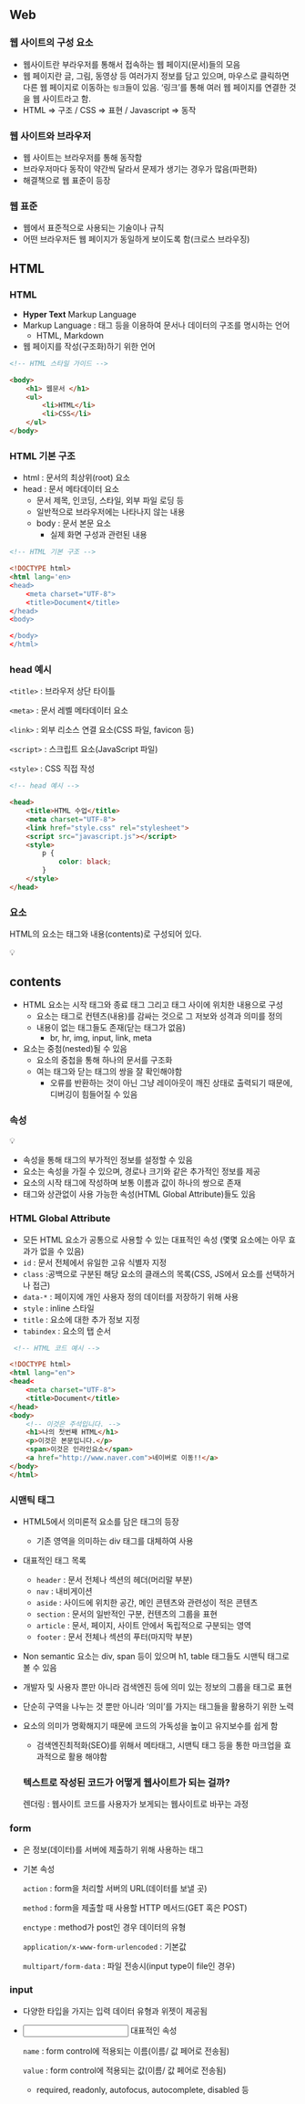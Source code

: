 
## Web

### 웹 사이트의 구성 요소

- 웹사이트란 부라우저를 통해서 접속하는 웹 페이지(문서)들의 모음
- 웹 페이지란 글, 그림, 동영상 등 여러가지 정보를 담고 있으며, 마우스로 클릭하면 다른 웹 페이지로 이동하는 `링크`들이 있음. ‘링크’를 통해 여러 웹 페이지를 연결한 것을 웹 사이트라고 함.
- HTML ⇒ 구조 / CSS ⇒ 표현 / Javascript ⇒ 동작

### 웹 사이트와 브라우저

- 웹 사이트는 브라우저를 통해 동작함
- 브라우저마다 동작이 약간씩 달라서 문제가 생기는 경우가 많음(파편화)
- 해결책으로 웹 표준이 등장

### 웹 표준

- 웹에서 표준적으로 사용되는 기술이나 규칙
- 어떤 브라우저든 웹 페이지가 동일하게 보이도록 함(크로스 브라우징)

## HTML

### HTML

- **Hyper Text** Markup Language
- Markup Language : 태그 등을 이용하여 문서나 데이터의 구조를 명시하는 언어
    - HTML, Markdown
- 웹 페이지를 작성(구조화)하기 위한 언어

```html
<!-- HTML 스타일 가이드 -->

<body>
	<h1> 웹문서 </h1>
	<ul>
		<li>HTML</li>
		<li>CSS</li>
	</ul>
</body>
```

### HTML 기본 구조

- html : 문서의 최상위(root) 요소
- head : 문서 메타데이터 요소
    - 문서 제목, 인코딩, 스타일, 외부 파일 로딩 등
    - 일반적으로 브라우저에는 나타나지 않는 내용
    - body : 문서 본문 요소
        - 실제 화면 구성과 관련된 내용

```html
<!-- HTML 기본 구조 -->

<!DOCTYPE html>
<html lang='en>
<head>
	<meta charset="UTF-8">
	<title>Document</title>
</head>
<body>

</body>
</html>
```

### head 예시

`<title>` : 브라우저 상단 타이틀

`<meta>` : 문서 레벨 메타데이터 요소

`<link>` : 외부 리소스 연결 요소(CSS 파일, favicon 등)

`<script>` : 스크립트 요소(JavaScript 파일)

`<style>` : CSS 직접 작성

```html
<!-- head 예시 -->

<head>
	<title>HTML 수업</title>
	<meta charset="UTF-8">
	<link href="style.css" rel="stylesheet">
	<script src="javascript.js"></script>
	<style>
		p {
			color: black;
		}
	</style>
</head>
```

### 요소

HTML의 요소는 태그와 내용(contents)로 구성되어 있다.

<aside>
💡 <h1>contents</h1>

</aside>

- HTML 요소는 시작 태그와 종료 태그 그리고 태그 사이에 위치한 내용으로 구성
    - 요소는 태그로 컨텐츠(내용)를 감싸는 것으로 그 저보와 성격과 의미를 정의
    - 내용이 없는 태그들도 존재(닫는 태그가 없음)
        - br, hr, img, input, link, meta
- 요소는 중첨(nested)될 수 있음
    - 요소의 중첩을 통해 하나의 문서를 구조화
    - 여는 태그와 닫는 태그의 쌍을 잘 확인해야함
        - 오류를 반환하는 것이 아닌 그냥 레이아웃이 깨진 상태로 출력되기 때문에, 디버깅이 힘들어질 수 있음

### 속성

<aside>
💡 <a href=”https://google.com”></a>

</aside>

- 속성을 통해 태그의 부가적인 정보를 설정할 수 있음
- 요소는 속성을 가질 수 있으며, 경로나 크기와 같은 추가적인 정보를 제공
- 요소의 시작 태그에 작성하며 보통 이름과 값이 하나의 쌍으로 존재
- 태그와 상관없이 사용 가능한 속성(HTML Global Attribute)들도 있음

### HTML Global Attribute

- 모든 HTML 요소가 공통으로 사용할 수 있는 대표적인 속성 (몇몇 요소에는 아무 효과가 없을 수 있음)
- `id` : 문서 전체에서 유일한 고유 식별자 지정
- `class` :공백으로 구분된 해당 요소의 클래스의 목록(CSS, JS에서 요소를 선택하거나 접근)
- `data-*` : 페이지에 개인 사용자 정의 데이터를 저장하기 위해 사용
- `style` : inline 스타일
- `title` : 요소에 대한 추가 정보 지정
- `tabindex` : 요소의 탭 순서

```html
 <!-- HTML 코드 예시 -->

<!DOCTYPE html>
<html lang="en">
<head<
	<meta charset="UTF-8">
	<title>Document</title>
</head>
<body>
	<!-- 이것은 주석입니다. -->
	<h1>나의 첫번째 HTML</h1>
	<p>이것은 본문입니다.</p>
	<span>이것은 인라인요소</span>
	<a href="http://www.naver.com">네이버로 이동!!</a>
</body>
</html>
```

### 시맨틱 태그

- HTML5에서 의미론적 요소를 담은 태그의 등장
    - 기존 영역을 의미하는 div 태그를 대체하여 사용
- 대표적인 태그 목록
    - `header` : 문서 전체나 섹션의 헤더(머리말 부분)
    - `nav` : 내비게이션
    - `aside` : 사이드에 위치한 공간, 메인 콘텐츠와 관련성이 적은 콘텐츠
    - `section` : 문서의 일반적인 구분, 컨텐츠의 그룹을 표현
    - `article` : 문서, 페이지, 사이트 안에서 독립적으로 구분되는 영역
    - `footer` : 문서 전체나 섹션의 푸터(마지막 부분)
- Non semantic 요소는 div, span 등이 있으며 h1, table 태그들도 시맨틱 태그로 볼 수 있음
- 개발자 및 사용자 뿐만 아니라 검색엔진 등에 의미 있는 정보의 그룹을 태그로 표현
- 단순히 구역을 나누는 것 뿐만 아니라 ‘의미’를 가지는 태그들을 활용하기 위한 노력
- 요소의 의미가 명확해지기 때문에 코드의 가독성을 높이고 유지보수를 쉽게 함
    - 검색엔진최적화(SEO)를 위해서 메타태그, 시맨틱 태그 등을 통한 마크업을 효과적으로 활용 해야함
    
    ### 텍스트로 작성된 코드가 어떻게 웹사이트가 되는 걸까?
    
    렌더링 : 웹사이트 코드를 사용자가 보게되는 웹사이트로 바꾸는 과정
    
### form

- <form>은 정보(데이터)를 서버에 제출하기 위해 사용하는 태그
- <form> 기본 속성
    
    `action` : form을 처리할 서버의 URL(데이터를 보낼 곳)
    
    `method` : form을 제출할 때 사용할 HTTP 메서드(GET 혹은 POST)
    
    `enctype` : method가 post인 경우 데이터의 유형
    
    `application/x-www-form-urlencoded` : 기본값
    
    `multipart/form-data` : 파일 전송시(input type이 file인 경우)

### input

- 다양한 타입을 가지는 입력 데이터 유형과 위젯이 제공됨
- <input> 대표적인 속성
    
    `name` : form control에 적용되는 이름(이름/ 값 페어로 전송됨)
    
    `value` : form control에 적용되는 값(이름/ 값 페어로 전송됨)
    
    - required, readonly, autofocus, autocomplete, disabled 등